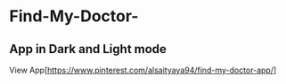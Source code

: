 # Find-My-Doctor-
## App in Dark and Light mode
View App[https://www.pinterest.com/alsaityaya94/find-my-doctor-app/]
